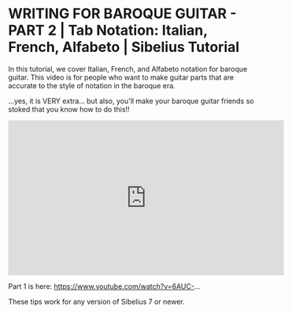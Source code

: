 # WRITING FOR BAROQUE GUITAR - PART 2 | Tab Notation: Italian, French, Alfabeto | Sibelius Tutorial

In this tutorial, we cover Italian, French, and Alfabeto notation for baroque guitar. This video is for people who want to make guitar parts that are accurate to the style of notation in the baroque era.

...yes, it is VERY extra... but also, you'll make your baroque guitar friends so stoked that you know how to do this!! 

<iframe width="560" height="315" src="https://www.youtube.com/embed/79o2i2_9Lp0" title="YouTube video player" frameborder="0" allow="accelerometer; autoplay; clipboard-write; encrypted-media; gyroscope; picture-in-picture" allowfullscreen></iframe>

Part 1 is here: https://www.youtube.com/watch?v=6AUC-...

These tips work for any version of Sibelius 7 or newer.
